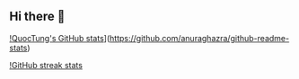 ## Hi there 👋


[!QuocTung's GitHub stats](https://github-readme-stats.vercel.app/api?username=tungnq2606&show_icons=true)](https://github.com/anuraghazra/github-readme-stats)

[!GitHub streak stats](https://streak-stats.demolab.com/?user=tungnq2606)

  
<!--
**tungnq2606/tungnq2606** is a ✨ _special_ ✨ repository because its `README.md` (this file) appears on your GitHub profile.

Here are some ideas to get you started:

- 🔭 I’m currently working on ...
- 🌱 I’m currently learning ...
- 👯 I’m looking to collaborate on ...
- 🤔 I’m looking for help with ...
- 💬 Ask me about ...
- 📫 How to reach me: ...
- 😄 Pronouns: ...
- ⚡ Fun fact: ...
-->
